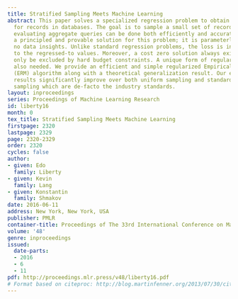 ```yaml
---
title: Stratified Sampling Meets Machine Learning
abstract: This paper solves a specialized regression problem to obtain sampling probabilities
  for records in databases. The goal is to sample a small set of records over which
  evaluating aggregate queries can be done both efficiently and accurately. We provide
  a principled and provable solution for this problem; it is parameterless and requires
  no data insights. Unlike standard regression problems, the loss is inversely proportional
  to the regressed-to values. Moreover, a cost zero solution always exists and can
  only be excluded by hard budget constraints. A unique form of regularization is
  also needed. We provide an efficient and simple regularized Empirical Risk Minimization
  (ERM) algorithm along with a theoretical generalization result. Our extensive experimental
  results significantly improve over both uniform sampling and standard stratified
  sampling which are de-facto the industry standards.
layout: inproceedings
series: Proceedings of Machine Learning Research
id: liberty16
month: 0
tex_title: Stratified Sampling Meets Machine Learning
firstpage: 2320
lastpage: 2329
page: 2320-2329
order: 2320
cycles: false
author:
- given: Edo
  family: Liberty
- given: Kevin
  family: Lang
- given: Konstantin
  family: Shmakov
date: 2016-06-11
address: New York, New York, USA
publisher: PMLR
container-title: Proceedings of The 33rd International Conference on Machine Learning
volume: '48'
genre: inproceedings
issued:
  date-parts:
  - 2016
  - 6
  - 11
pdf: http://proceedings.mlr.press/v48/liberty16.pdf
# Format based on citeproc: http://blog.martinfenner.org/2013/07/30/citeproc-yaml-for-bibliographies/
---
```

